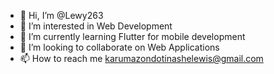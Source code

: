 - 👋 Hi, I’m @Lewy263
- 👀 I’m interested in Web Development 
- 🌱 I’m currently learning Flutter for mobile development
- 💞️ I’m looking to collaborate on Web Applications
- 📫 How to reach me karumazondotinashelewis@gmail.com

<!---
Lewy263/Lewy263 is a ✨ special ✨ repository because its `README.md` (this file) appears on your GitHub profile.
You can click the Preview link to take a look at your changes.
--->
